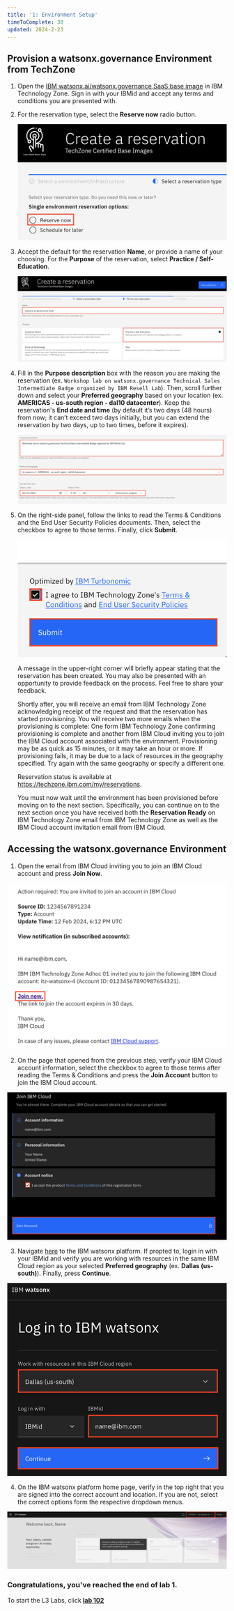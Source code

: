 ```yaml
---
title: '1: Environment Setup'
timeToComplete: 30
updated: 2024-2-23
---
```


## Provision a watsonx.governance Environment from TechZone

1. Open the [IBM watsonx.ai/watsonx.governance SaaS base image](https://techzone.ibm.com/my/reservations/create/64b8490a564e190017b8f4eb) in IBM Technology Zone. Sign in with your IBMid and accept any terms and conditions you are presented with.

2. For the reservation type, select the **Reserve now** radio button.

    ![](./images/1/techzone-env-reservetype.png)

3. Accept the default for the reservation **Name**, or provide a name of your choosing. For the **Purpose** of the reservation, select **Practice / Self-Education**.

    ![](./images/1/techzone-env-reserve-fill.png)

4. Fill in the **Purpose description** box with the reason you are making the reservation (ex. `Workshop lab on watsonx.governance Technical Sales Intermediate Badge organized by IBM Resell Lab`). Then, scroll further down and select your **Preferred geography** based on your location (ex. **AMERICAS - us-south region - dal10 datacenter**). Keep the reservation's **End date and time** (by default it’s two days (48 hours) from now; it can’t exceed two days initially, but you can extend the reservation by two days, up to two times, before it expires).

    ![](./images/1/techzone-env-reserve-fill-last.png)

5. On the right-side panel, follow the links to read the Terms & Conditions and the End User Security Policies documents. Then, select the checkbox to agree to those terms. Finally, click **Submit**.

    ![](./images/1/techzone-env-reserve-fill-submit.png)

    A message in the upper-right corner will briefly appear stating that the reservation has been created. You may also be presented with an opportunity to provide feedback on the process. Feel free to share your feedback.

    Shortly after, you will receive an email from IBM Technology Zone acknowledging receipt of the request and that the reservation has started provisioning. You will receive two more emails when the provisioning is complete: One form IBM Technology Zone confirming provisioning is complete and another from IBM Cloud inviting you to join the IBM Cloud account associated with the environment. Provisioning may be as quick as 15 minutes, or it may take an hour or more. If provisioning fails, it may be due to a lack of resources in the geography specified. Try again with the same geography or specify a different one.

    Reservation status is available at https://techzone.ibm.com/my/reservations.

    You must now wait until the environment has been provisioned before moving on to the next section. Specifically, you can continue on to the next section once you have received both the **Reservation Ready** on IBM Technology Zone email from IBM Technology Zone as well as the IBM Cloud account invitation email from IBM Cloud.

## Accessing the watsonx.governance Environment

1. Open the email from IBM Cloud inviting you to join an IBM Cloud account and press **Join Now**.

  ![](./images/1/join-cloud-account.png)

2. On the page that opened from the previous step, verify your IBM Cloud account information, select the checkbox to agree to those terms after reading the Terms & Conditions and press the **Join Account** button to join the IBM Cloud account.

  ![](./images/1/join-ibm-cloud.png)

3. Navigate [here](https://dataplatform.cloud.ibm.com/wx/home?context=wx) to the IBM watsonx platform. If propted to, login in with your IBMid and verify you are working with resources in the same IBM Cloud region as your selected **Preferred geography** (ex. **Dallas (us-south)**). Finally, press **Continue**.

  ![](./images/1/watsonx-platform-login.png)

4. On the IBM watsonx platform home page, verify in the top right that you are signed into the correct account and location. If you are not, select the correct options form the respective dropdown menus.

  ![](./images/1/select-correct-account.png)

### Congratulations, you've reached the end of lab 1.

To start the L3 Labs, click **[lab 102](/watsonx/watsonxgov/102)**
